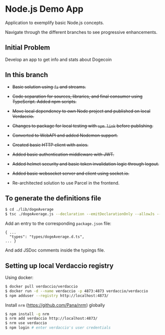 # Node.js Demo App

Application to exemplify basic Node.js concepts.

Navigate through the different branches to see progressive enhancements.

## Initial Problem

Develop an app to get info and stats about Dogecoin  

## In this branch

* ~~Basic solution using `fs` and streams.~~

* ~~Code separation for sources, libraries, and final consumer using TypeScript. Added npm scripts.~~

* ~~Move local dependency to own Node project and published on local Verdaccio.~~

* ~~Changes to package for local testing with `npm link` before publishing.~~

* ~~Converted to WebAPI and added Nodemon support.~~

* ~~Created basic HTTP client with axios.~~

* ~~Added basic authentication middleware with JWT.~~

* ~~Added helmet security and basic token invalidation logic through logout.~~

* ~~Added basic websocket server and client using socket.io.~~

* Re-architected solution to use Parcel in the frontend. 

## To generate the definitions file

```bash
$ cd ./lib/dogeAverage
$ tsc ./dogeAverage.js --declaration --emitDeclarationOnly --allowJs --outDir types 
```

Add an entry to the corresponding `package.json` file:
```
{ ...
  "types": "types/dogeAverage.d.ts",
... }
```  

And add JSDoc comments inside the typings file.

## Setting up local Verdaccio registry

Using docker:

```bash
$ docker pull verdaccio/verdaccio
$ docker run -d --name verdaccio -p 4873:4873 verdaccio/verdaccio
$ npm adduser --registry http://localhost:4873/
```

Install `nrm` (https://github.com/Pana/nrm) globally
```bash
$ npm install -g nrm
$ nrm add verdaccio http://localhost:4873/
$ nrm use verdaccio
$ npm login # enter verdaccio's user credentials 
```
